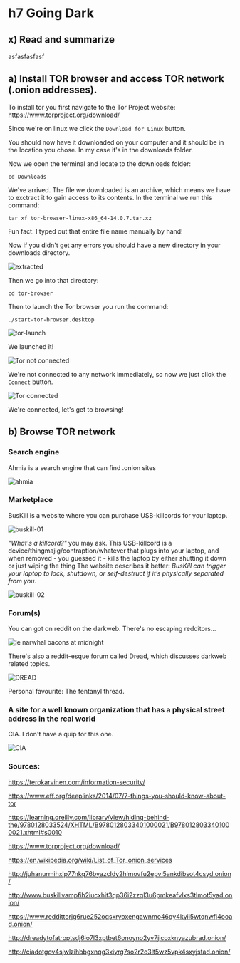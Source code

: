 # h7 Going Dark

## x) Read and summarize

asfasfasfasf

## a) Install TOR browser and access TOR network (.onion addresses).

To install tor you first navigate to the Tor Project website: https://www.torproject.org/download/

Since we're on linux we click the `Download for Linux` button.

You should now have it downloaded on your computer and it should be in the location you chose. In my case it's in the downloads folder.

Now we open the terminal and locate to the downloads folder:

    cd Downloads

We've arrived. The file we downloaded is an archive, which means we have to exctract it to gain access to its contents.
In the terminal we run this command:

    tar xf tor-browser-linux-x86_64-14.0.7.tar.xz

Fun fact: I typed out that entire file name manually by hand!

Now if you didn't get any errors you should have a new directory in your downloads directory.

![extracted](https://github.com/whatmurder/information-security/blob/main/img/h7-a-01.png)

Then we go into that directory:

    cd tor-browser

Then to launch the Tor browser you run the command:

    ./start-tor-browser.desktop

![tor-launch](https://github.com/whatmurder/information-security/blob/main/img/h7-a-02.png)

We launched it!

![Tor not connected](https://github.com/whatmurder/information-security/blob/main/img/h7-a-03.png)

We're not connected to any network immediately, so now we just click the `Connect` button.

![Tor connected](https://github.com/whatmurder/information-security/blob/main/img/h7-a-04.png)

We're connected, let's get to browsing!

## b) Browse TOR network

### Search engine

Ahmia is a search engine that can find .onion sites

![ahmia](https://github.com/whatmurder/information-security/blob/main/img/h7-b-01.png)

### Marketplace

BusKill is a website where you can purchase USB-killcords for your laptop. 

![buskill-01](https://github.com/whatmurder/information-security/blob/main/img/h7-b-03.png)

*"What's a killcord?"* you may ask. This USB-killcord is a device/thingmajig/contraption/whatever that plugs into your laptop, and when removed - you guessed it - kills the laptop by either shutting it down or just wiping the thing
The website describes it better:
*BusKill can trigger your laptop to lock, shutdown, or self-destruct if it’s physically separated from you.*

![buskill-02](https://github.com/whatmurder/information-security/blob/main/img/h7-b-04.png)

### Forum(s)

You can got on reddit on the darkweb. There's no escaping redditors...

![le narwhal bacons at midnight](https://github.com/whatmurder/information-security/blob/main/img/h7-b-05.png)

There's also a reddit-esque forum called Dread, which discusses darkweb related topics.

![DREAD](https://github.com/whatmurder/information-security/blob/main/img/h7-b-06.png)

Personal favourite: The fentanyl thread.

### A site for a well known organization that has a physical street address in the real world

CIA. I don't have a quip for this one.

![CIA](https://github.com/whatmurder/information-security/blob/main/img/h7-b-07.png)


### Sources:

https://terokarvinen.com/information-security/

https://www.eff.org/deeplinks/2014/07/7-things-you-should-know-about-tor

https://learning.oreilly.com/library/view/hiding-behind-the/9780128033524/XHTML/B9780128033401000021/B9780128033401000021.xhtml#s0010

https://www.torproject.org/download/

https://en.wikipedia.org/wiki/List_of_Tor_onion_services

http://juhanurmihxlp77nkq76byazcldy2hlmovfu2epvl5ankdibsot4csyd.onion/

http://www.buskillvampfih2iucxhit3qp36i2zzql3u6pmkeafvlxs3tlmot5yad.onion/

https://www.reddittorjg6rue252oqsxryoxengawnmo46qy4kyii5wtqnwfj4ooad.onion/

http://dreadytofatroptsdj6io7l3xptbet6onoyno2yv7jicoxknyazubrad.onion/

http://ciadotgov4sjwlzihbbgxnqg3xiyrg7so2r2o3lt5wz5ypk4sxyjstad.onion/
